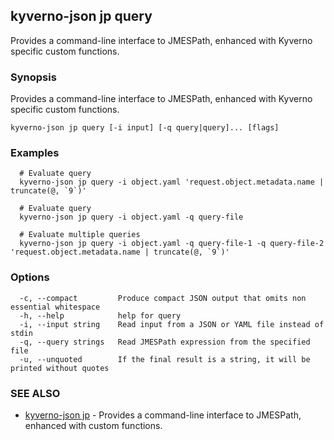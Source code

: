 ## kyverno-json jp query

Provides a command-line interface to JMESPath, enhanced with Kyverno specific custom functions.

### Synopsis

Provides a command-line interface to JMESPath, enhanced with Kyverno specific custom functions.


```
kyverno-json jp query [-i input] [-q query|query]... [flags]
```

### Examples

```
  # Evaluate query
  kyverno-json jp query -i object.yaml 'request.object.metadata.name | truncate(@, `9`)'

  # Evaluate query
  kyverno-json jp query -i object.yaml -q query-file

  # Evaluate multiple queries
  kyverno-json jp query -i object.yaml -q query-file-1 -q query-file-2 'request.object.metadata.name | truncate(@, `9`)'

```

### Options

```
  -c, --compact         Produce compact JSON output that omits non essential whitespace
  -h, --help            help for query
  -i, --input string    Read input from a JSON or YAML file instead of stdin
  -q, --query strings   Read JMESPath expression from the specified file
  -u, --unquoted        If the final result is a string, it will be printed without quotes
```

### SEE ALSO

* [kyverno-json jp](kyverno-json_jp.md)	 - Provides a command-line interface to JMESPath, enhanced with custom functions.

